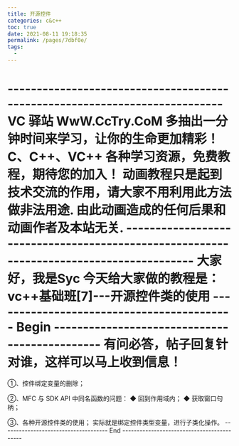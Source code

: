 ```yaml
---
title: 开源控件
categories: c&c++
toc: true
date: 2021-08-11 19:18:35
permalink: /pages/7dbf0e/
tags: 
  - 
---
```


\---------------------------------------------------------------------------
VC 驿站
WwW.CcTry.CoM
多抽出一分钟时间来学习，让你的生命更加精彩！
C、C++、VC++ 各种学习资源，免费教程，期待您的加入！
动画教程只是起到技术交流的作用，请大家不用利用此方法做非法用途.
由此动画造成的任何后果和动画作者及本站无关.
\----------------------------------------------------------------------------------------
大家好，我是Syc
今天给大家做的教程是：
vc++基础班[7]---开源控件类的使用
------------------------------------------ Begin ----------------------------------------------
有问必答，帖子回复针对谁，这样可以马上收到信息！
================================
①、控件绑定变量的删除；

②、MFC 与 SDK API 中同名函数的问题：
◆ 回到作用域内；
◆ 获取窗口句柄；

③、各种开源控件类的使用；
实际就是绑定控件类型变量，进行子类化操作。
------------------------------------- End -------------------------------------------